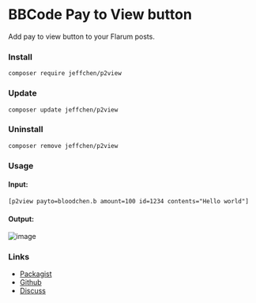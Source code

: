

# BBCode Pay to View button

Add pay to view button to your Flarum posts.

### Install

`composer require jeffchen/p2view`

### Update

`composer update jeffchen/p2view`

### Uninstall

`composer remove jeffchen/p2view`

### Usage
#### Input:
```
[p2view payto=bloodchen.b amount=100 id=1234 contents="Hello world"]
```
#### Output:

![image](https://user-images.githubusercontent.com/75124237/125151797-6574cf80-e166-11eb-91e2-c6778c087943.png)



### Links

- [Packagist](https://packagist.org/packages/nbflarum/p2view)
- [Github](https://github.com/nbflarum/p2view)
- [Discuss](tbd)
